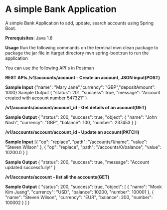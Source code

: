 # A simple Bank Application
A simple Bank Application to add, update, search accounts using Spring Boot.

**Prerequisites**:
Java 1.8

**Usage**
Run the following commands on the terminal
mvn clean package to package the jar file in /target directory
mvn spring-boot:run to run the application

You can use the following API's in Postman

**REST APIs**
**/v1/accounts/account - Create an account, JSON input(POST)**

**Sample Input**
{"name": "Mary Jane","currency": "GBP","depositAmount": 1000}
Sample Output
{
    "status": 201,
    "success": true,
    "message": "Account created with account number 547321"
}

**/v1/accounts/account/account_id - Get details of an account(GET)**

**Sample Output**
{
    "status": 200,
    "success": true,
    "object": {
        "name": "John Nash",
        "currency": "GBP",
        "balance": 100,
        "number": 237453
    }
}

**/v1/accounts/account/account_id - Update an account(PATCH)**

**Sample Input**
[{ "op": "replace", "path": "/accounts/1/name", "value": "Steven Wilson" },
{ "op": "replace", "path": "/accounts/0/balance", "value": 10200.0 }
]

**Sample Output**
{
    "status": 200,
    "success": true,
    "message": "Account updated successfully!"
}


**/v1/accounts/account - list all the accounts(GET)**

**Sample Output**
{
    "status": 200,
    "success": true,
    "object": [
        {
            "name": "Mook Kim Juang",
            "currency": "USD",
            "balance": 10200,
            "number": 100001
        },
        {
            "name": "Steven Wilson",
            "currency": "EUR",
            "balance": 200,
            "number": 100002
        }
    ]
}
